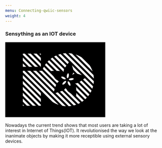 ```yaml
---
menu: Connecting-qwiic-sensors
weight: 4
---
```

### Sensything as an IOT device

![Adafruit-IO-Logo](images/Adafruit-IO-Logo.png)

Nowadays the current trend shows that most users are taking a lot of interest in Internet of Things(IOT). It revolutionised the way we look at the inanimate objects by making it more receptible using external sensory devices.

